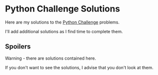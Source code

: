 Python Challenge Solutions
===========================

Here are my solutions to the [Python Challenge](http://www.pythonchallenge.com/ "Python Challenge") problems.

I'll add additional solutions as I find time to complete them.

Spoilers
--------

Warning - there are solutions contained here.

If you don't want to see the solutions, I advise that you don't look at them.